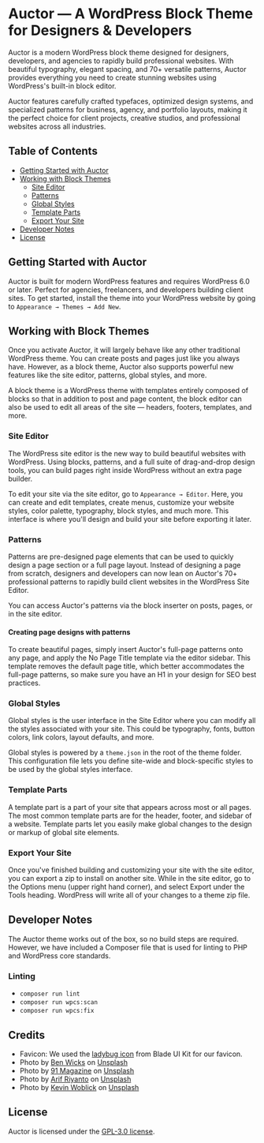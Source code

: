 # Auctor — A WordPress Block Theme for Designers & Developers

Auctor is a modern WordPress block theme designed for designers, developers, and agencies to rapidly build professional websites. With beautiful typography, elegant spacing, and 70+ versatile patterns, Auctor provides everything you need to create stunning websites using WordPress's built-in block editor.

Auctor features carefully crafted typefaces, optimized design systems, and specialized patterns for business, agency, and portfolio layouts, making it the perfect choice for client projects, creative studios, and professional websites across all industries.


## Table of Contents

- [Getting Started with Auctor](#getting-started-with-auctor)
- [Working with Block Themes](#working-with-block-themes)
  - [Site Editor](#site-editor)
  - [Patterns](#patterns)
  - [Global Styles](#global-styles)
  - [Template Parts](#template-parts)
  - [Export Your Site](#export-your-site)
- [Developer Notes](#developer-notes)
- [License](#license)

## Getting Started with Auctor

Auctor is built for modern WordPress features and requires WordPress 6.0 or later. Perfect for agencies, freelancers, and developers building client sites. To get started, install the theme into your WordPress website by going to `Appearance → Themes → Add New`.

## Working with Block Themes

Once you activate Auctor, it will largely behave like any other traditional WordPress theme. You can create posts and pages just like you always have. However, as a block theme, Auctor also supports powerful new features like the site editor, patterns, global styles, and more. 

A block theme is a WordPress theme with templates entirely composed of blocks so that in addition to post and page content, the block editor can also be used to edit all areas of the site — headers, footers, templates, and more.

### Site Editor

The WordPress site editor is the new way to build beautiful websites with WordPress. Using blocks, patterns, and a full suite of drag-and-drop design tools, you can build pages right inside WordPress without an extra page builder.

To edit your site via the site editor, go to `Appearance → Editor`. Here, you can create and edit templates, create menus, customize your website styles, color palette, typography, block styles, and much more. This interface is where you'll design and build your site before exporting it later.

### Patterns

Patterns are pre-designed page elements that can be used to quickly design a page section or a full page layout. Instead of designing a page from scratch, designers and developers can now lean on Auctor's 70+ professional patterns to rapidly build client websites in the WordPress Site Editor.

You can access Auctor's patterns via the block inserter on posts, pages, or in the site editor. 

#### Creating page designs with patterns

To create beautiful pages, simply insert Auctor's full-page patterns onto any page, and apply the No Page Title template via the editor sidebar. This template removes the default page title, which better accommodates the full-page patterns, so make sure you have an H1 in your design for SEO best practices.

### Global Styles

Global styles is the user interface in the Site Editor where you can modify all the styles associated with your site. This could be typography, fonts, button colors, link colors, layout defaults, and more. 

Global styles is powered by a `theme.json` in the root of the theme folder. This configuration file lets you define site-wide and block-specific styles to be used by the global styles interface.

### Template Parts

A template part is a part of your site that appears across most or all pages. The most common template parts are for the header, footer, and sidebar of a website. Template parts let you easily make global changes to the design or markup of global site elements.

### Export Your Site

Once you've finished building and customizing your site with the site editor, you can export a zip to install on another site. While in the site editor, go to the Options menu (upper right hand corner), and select Export under the Tools heading. WordPress will write all of your changes to a theme zip file.

## Developer Notes

The Auctor theme works out of the box, so no build steps are required. However, we have included a Composer file that is used for linting to PHP and WordPress core standards.

### Linting

- `composer run lint`
- `composer run wpcs:scan`
- `composer run wpcs:fix`

## Credits

- Favicon: We used the [ladybug icon](https://blade-ui-kit.com/blade-icons/mdi-ladybug) from Blade UI Kit for our favicon.
- Photo by <a href="https://unsplash.com/@profwicks?utm_content=creditCopyText&utm_medium=referral&utm_source=unsplash">Ben Wicks</a> on <a href="https://unsplash.com/photos/a-close-up-of-a-book-shelf-rKyV2xZDbDg?utm_content=creditCopyText&utm_medium=referral&utm_source=unsplash">Unsplash</a>
- Photo by <a href="https://unsplash.com/@91magazine?utm_content=creditCopyText&utm_medium=referral&utm_source=unsplash">91 Magazine</a> on <a href="https://unsplash.com/photos/books-near-apple-macbook-near-wall-jW3Yfk2XRT0?utm_content=creditCopyText&utm_medium=referral&utm_source=unsplash">Unsplash</a>
- Photo by <a href="https://unsplash.com/@arifriyanto?utm_content=creditCopyText&utm_medium=referral&utm_source=unsplash">Arif Riyanto</a> on <a href="https://unsplash.com/photos/woman-standing-on-bookstore-UD9nADGj2mc?utm_content=creditCopyText&utm_medium=referral&utm_source=unsplash">Unsplash</a>
- Photo by <a href="https://unsplash.com/@kovah?utm_content=creditCopyText&utm_medium=referral&utm_source=unsplash">Kevin Woblick</a> on <a href="https://unsplash.com/photos/a-number-of-books-on-a-table-with-people-in-the-background-NgPdyZFV29w?utm_content=creditCopyText&utm_medium=referral&utm_source=unsplash">Unsplash</a>

## License

Auctor is licensed under the [GPL-3.0 license](https://www.gnu.org/licenses/gpl-3.0.html).
